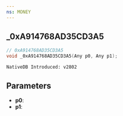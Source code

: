 ```yaml
---
ns: MONEY 
---
```


## _0xA914768AD35CD3A5

```c
// 0xA914768AD35CD3A5 
void _0xA914768AD35CD3A5(Any p0, Any p1);
```

```
NativeDB Introduced: v2802
```

## Parameters
* **p0**:
* **p1**:
